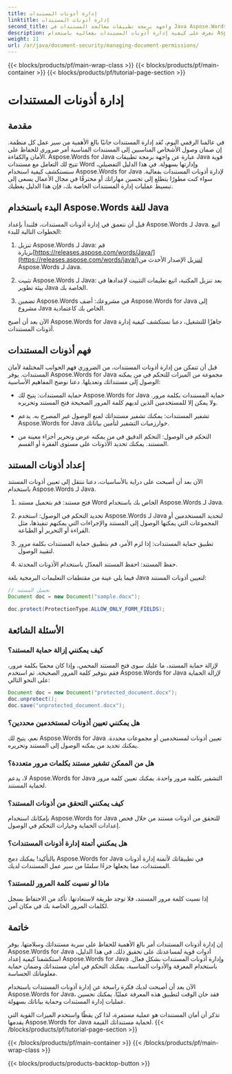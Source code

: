 ```yaml
---
title: إدارة أذونات المستندات
linktitle: إدارة أذونات المستندات
second_title: واجهة برمجة تطبيقات معالجة المستندات في Java Aspose.Words
description: تعرف على كيفية إدارة أذونات المستندات بفعالية باستخدام Aspose.Words for Java. يوفر هذا الدليل الشامل تعليمات خطوة بخطوة وأمثلة على التعليمات البرمجية المصدرية.
weight: 11
url: /ar/java/document-security/managing-document-permissions/
---
```


{{< blocks/products/pf/main-wrap-class >}}
{{< blocks/products/pf/main-container >}}
{{< blocks/products/pf/tutorial-page-section >}}

# إدارة أذونات المستندات


## مقدمة

في عالمنا الرقمي اليوم، تُعَد إدارة المستندات جانبًا بالغ الأهمية من سير عمل كل منظمة. إن ضمان وصول الأشخاص المناسبين إلى المستندات المناسبة أمر ضروري للحفاظ على الأمان والكفاءة. Aspose.Words for Java عبارة عن واجهة برمجة تطبيقات Java قوية تتيح لك التعامل مع مستندات Word وإدارتها بسهولة. في هذا الدليل التفصيلي، سنستكشف كيفية استخدام Aspose.Words for Java لإدارة أذونات المستندات بفعالية. سواء كنت مطورًا يتطلع إلى تحسين مهاراتك أو محترفًا في مجال الأعمال يسعى إلى تبسيط عمليات إدارة المستندات الخاصة بك، فإن هذا الدليل يغطيك.

## البدء باستخدام Aspose.Words للغة Java

قبل أن نتعمق في إدارة أذونات المستندات، فلنبدأ بإعداد Aspose.Words لـ Java. اتبع الخطوات التالية للبدء:

1.  تنزيل Aspose.Words لـ Java: قم بزيارة[https://releases.aspose.com/words/Java/](https://releases.aspose.com/words/java/)لتنزيل الإصدار الأحدث من Aspose.Words لـ Java.

2. تثبيت Aspose.Words لـ Java: بعد تنزيل المكتبة، اتبع تعليمات التثبيت لإعدادها في بيئة تطوير Java الخاصة بك.

3. تضمين Aspose.Words في مشروعك: أضف Aspose.Words for Java إلى مشروع Java الخاص بك كاعتمادية.

الآن بعد أن أصبح Aspose.Words for Java جاهزًا للتشغيل، دعنا نستكشف كيفية إدارة أذونات المستندات.

## فهم أذونات المستندات

قبل أن تتمكن من إدارة أذونات المستندات، من الضروري فهم الجوانب المختلفة لأمان المستندات. يوفر Aspose.Words for Java مجموعة من الميزات للتحكم في من يمكنه الوصول إلى مستنداتك وتعديلها. دعنا نوضح المفاهيم الأساسية:

- حماية المستندات: يتيح لك Aspose.Words for Java حماية المستندات بكلمة مرور. ولا يمكن إلا للمستخدمين الذين لديهم كلمة المرور الصحيحة فتح المستند وتحريره.

- تشفير المستندات: يمكنك تشفير مستنداتك لمنع الوصول غير المصرح به. يدعم Aspose.Words for Java خوارزميات التشفير لتأمين بياناتك.

- التحكم في الوصول: التحكم الدقيق في من يمكنه عرض وتحرير أجزاء معينة من المستند. يمكنك تحديد الأذونات على مستوى الفقرة أو القسم.

## إعداد أذونات المستند

الآن بعد أن أصبحت على دراية بالأساسيات، دعنا ننتقل إلى تعيين أذونات المستند باستخدام Aspose.Words لـ Java.

1. فتح مستند: قم بتحميل مستند Word الخاص بك باستخدام Aspose.Words لـ Java.

2. تحديد التحكم في الوصول: استخدم Aspose.Words لـ Java لتحديد المستخدمين أو المجموعات التي يمكنها الوصول إلى المستند والإجراءات التي يمكنهم تنفيذها، مثل القراءة أو التحرير أو الطباعة.

3. تطبيق حماية المستندات: إذا لزم الأمر، قم بتطبيق حماية المستندات بكلمة مرور لتقييد الوصول.

4. حفظ المستند: احفظ المستند المعدّل باستخدام الأذونات المحدثة.

فيما يلي عينة من مقتطفات التعليمات البرمجية بلغة Java لتعيين أذونات المستند:

```java
// تحميل المستند
Document doc = new Document("sample.docx");

doc.protect(ProtectionType.ALLOW_ONLY_FORM_FIELDS);
```

## الأسئلة الشائعة

### كيف يمكنني إزالة حماية المستند؟

لإزالة حماية المستند، ما عليك سوى فتح المستند المحمي، وإذا كان محميًا بكلمة مرور، فقم بتوفير كلمة المرور الصحيحة. ثم استخدم Aspose.Words for Java لإزالة الحماية على النحو التالي:

```java
Document doc = new Document("protected_document.docx");
doc.unprotect();
doc.save("unprotected_document.docx");
```

### هل يمكنني تعيين أذونات لمستخدمين محددين؟

نعم، يتيح لك Aspose.Words for Java تعيين أذونات لمستخدمين أو مجموعات محددة. يمكنك تحديد من يمكنه الوصول إلى المستند وتحريره.

### هل من الممكن تشفير مستند بكلمات مرور متعددة؟

لا، يدعم Aspose.Words for Java التشفير بكلمة مرور واحدة. يمكنك تعيين كلمة مرور لحماية المستند.

### كيف يمكنني التحقق من أذونات المستند؟

بإمكانك استخدام Aspose.Words for Java للتحقق من أذونات مستند من خلال فحص إعدادات الحماية وخيارات التحكم في الوصول.

### هل يمكنني أتمتة إدارة أذونات المستندات؟

بالتأكيد! يمكنك دمج Aspose.Words for Java في تطبيقاتك لأتمتة إدارة أذونات المستندات، مما يجعلها جزءًا سلسًا من سير عمل المستندات لديك.

### ماذا لو نسيت كلمة المرور للمستند؟

إذا نسيت كلمة مرور المستند، فلا توجد طريقة لاستعادتها. تأكد من الاحتفاظ بسجل لكلمات المرور الخاصة بك في مكان آمن.

## خاتمة

إن إدارة أذونات المستندات أمر بالغ الأهمية للحفاظ على سرية مستنداتك وسلامتها. يوفر Aspose.Words for Java أدوات قوية لمساعدتك على تحقيق ذلك. في هذا الدليل، استكشفنا كيفية إعداد Aspose.Words for Java وإدارة أذونات المستندات بشكل فعال. باستخدام المعرفة والأدوات المناسبة، يمكنك التحكم في أمان مستنداتك وضمان حماية معلوماتك الحساسة.

الآن بعد أن أصبحت لديك فكرة راسخة عن إدارة أذونات المستندات باستخدام Aspose.Words for Java، فقد حان الوقت لتطبيق هذه المعرفة عمليًا. يمكنك تحسين عمليات إدارة المستندات وحماية بياناتك بسهولة.

تذكر أن أمان المستندات هو عملية مستمرة، لذا كن يقظًا واستخدم الميزات القوية التي يقدمها Aspose.Words for Java لحماية مستنداتك القيمة.
{{< /blocks/products/pf/tutorial-page-section >}}

{{< /blocks/products/pf/main-container >}}
{{< /blocks/products/pf/main-wrap-class >}}

{{< blocks/products/products-backtop-button >}}
